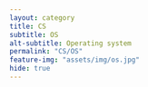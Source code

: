 ```yaml
---
layout: category
title: CS
subtitle: OS
alt-subtitle: Operating system
permalink: "CS/OS"
feature-img: "assets/img/os.jpg"
hide: true
---
```

